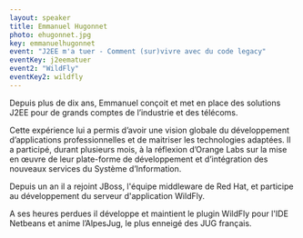 ```yaml
---
layout: speaker
title: Emmanuel Hugonnet
photo: ehugonnet.jpg
key: emmanuelhugonnet
event: "J2EE m'a tuer - Comment (sur)vivre avec du code legacy"
eventKey: j2eematuer
event2: "WildFly"
eventKey2: wildfly
---
```


Depuis plus de dix ans, Emmanuel conçoit et met en place des solutions J2EE pour de grands comptes de l’industrie et des télécoms. 

Cette expérience lui a permis d’avoir une vision globale du développement d’applications professionnelles et de maitriser les technologies adaptées. Il a participé, durant plusieurs mois, à la réflexion d’Orange Labs sur la mise en œuvre de leur plate-forme de développement et d’intégration des nouveaux services du Système d’Information.

Depuis un an il a rejoint JBoss, l'équipe middleware de Red Hat, et participe au développement du serveur d'application WildFly.

A ses heures perdues il développe et maintient le plugin WildFly pour l'IDE Netbeans et anime l’AlpesJug, le plus enneigé des JUG français.